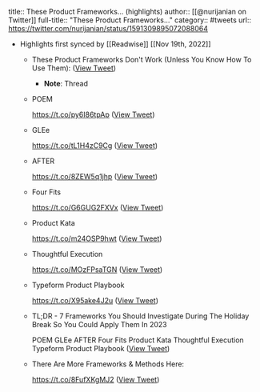 title:: These Product Frameworks... (highlights)
author:: [[@nurijanian on Twitter]]
full-title:: "These Product Frameworks..."
category:: #tweets
url:: https://twitter.com/nurijanian/status/1591309895072088064

- Highlights first synced by [[Readwise]] [[Nov 19th, 2022]]
	- These Product Frameworks Don't Work (Unless You Know How To Use Them): ([View Tweet](https://twitter.com/nurijanian/status/1591309895072088064))
		- **Note**: Thread
	- POEM
	  
	  https://t.co/py6I86tpAp ([View Tweet](https://twitter.com/nurijanian/status/1591309898633060352))
	- GLEe
	  
	  https://t.co/tL1H4zC9Cg ([View Tweet](https://twitter.com/nurijanian/status/1591309900981817346))
	- AFTER 
	  
	  https://t.co/8ZEW5q1jhp ([View Tweet](https://twitter.com/nurijanian/status/1591309904995762176))
	- Four Fits
	  
	  https://t.co/G6GUG2FXVx ([View Tweet](https://twitter.com/nurijanian/status/1591309907310960641))
	- Product Kata
	  
	  https://t.co/m24OSP9hwt ([View Tweet](https://twitter.com/nurijanian/status/1591309909546700800))
	- Thoughtful Execution
	  
	  https://t.co/MOzFPsaTGN ([View Tweet](https://twitter.com/nurijanian/status/1591309911509680128))
	- Typeform Product Playbook
	  
	  https://t.co/X95ake4J2u ([View Tweet](https://twitter.com/nurijanian/status/1591309919277703168))
	- TL;DR - 7 Frameworks You Should Investigate During The Holiday Break So You Could Apply Them In 2023
	  
	  POEM
	  GLEe
	  AFTER
	  Four Fits
	  Product Kata
	  Thoughtful Execution
	  Typeform Product Playbook ([View Tweet](https://twitter.com/nurijanian/status/1591309922548981761))
	- There Are More Frameworks & Methods Here:
	  
	  https://t.co/8FufXKgMJ2 ([View Tweet](https://twitter.com/nurijanian/status/1591309924814172160))